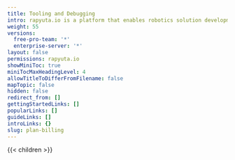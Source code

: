 ```yaml
---
title: Tooling and Debugging
intro: rapyuta.io is a platform that enables robotics solution development by providing the necessary software infrastructure and facilitating the interaction between multiple stakeholders who contribute to the solution development.
weight: 55
versions:
  free-pro-team: '*'
  enterprise-server: '*'
layout: false
permissions: rapyuta.io
showMiniToc: true
miniTocMaxHeadingLevel: 4
allowTitleToDifferFromFilename: false
mapTopic: false
hidden: false
redirect_from: []
gettingStartedLinks: []
popularLinks: []
guideLinks: []
introLinks: {}
slug: plan-billing
---
```


{{< children >}}